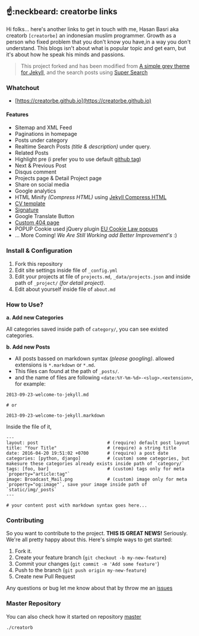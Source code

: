 ## :point_up::neckbeard: creatorbe links

Hi folks... here's another links to get in touch with me, Hasan Basri aka creatorb `[creatorbe]` an indonesian muslim programmer. Growth as a person who fixed problem that you don't know you have,in a way you don't understand. This blogs isn't about what is popular topic and get earn, but it's about how he speak his minds and passions.

> This project forked and has been modified from [A simple grey theme for Jekyll](https://github.com/liamsymonds/simplygrey-jekyll),
> and the search posts using [Super Search](https://github.com/chinchang/super-search)

### Whatchout
* [https://creatorbe.github.io](https://creatorbe.github.io)

#### Features

* Sitemap and XML Feed
* Paginations in homepage
* Posts under category
* Realtime Search Posts _(title & description)_ under query.
* Related Posts
* Highlight pre (i prefer you to use default [github tag](https://help.github.com/articles/creating-and-highlighting-code-blocks/))
* Next & Previous Post
* Disqus comment
* Projects page & Detail Project page
* Share on social media
* Google analytics
* HTML Minify _(Compress HTML)_ using [Jekyll Compress HTML](https://github.com/penibelst/jekyll-compress-html)
* [CV template](https://github.com/creatorbe/creatorbe.github.io/blob/master/cv.html)
* [Signature](https://github.com/creatorbe/creatorbe.github.io/blob/master/_includes/signature.html)
* Google Translate Button
* [Custom 404 page](https://github.com/creatorbe/creatorbe.github.io/blob/master/404.html)
* POPUP Cookie used jQuery plugin [EU Cookie Law popups](https://github.com/wimagguc/jquery-eu-cookie-law-popup)
* ... More Coming! *We Are Still Working add Better Improvement's* :)

### Install & Configuration

1. Fork this repository
2. Edit site settings inside file of `_config.yml`
3. Edit your projects at file of `projects.md`, `_data/projects.json` and inside path of `_project/` _(for detail project)_.
4. Edit about yourself inside file of `about.md`

### How to Use?

**a. Add new Categories**

All categories saved inside path of `category/`, you can see existed categories.

**b. Add new Posts**

* All posts bassed on markdown syntax _(please googling)_. allowed extensions is `*.markdown` or `*.md`.
* This files can found at the path of `_posts/`.
* and the name of files are following `<date:%Y-%m-%d>-<slug>.<extension>`, for example:

```
2013-09-23-welcome-to-jekyll.md

# or

2013-09-23-welcome-to-jekyll.markdown
```

Inside the file of it,

```
---
layout: post                          # (require) default post layout
title: "Your Title"                   # (require) a string title
date: 2016-04-20 19:51:02 +0700       # (require) a post date
categories: [python, django]          # (custom) some categories, but makesure these categories already exists inside path of `category/`
tags: [foo, bar]                      # (custom) tags only for meta `property="article:tag"`
image: Broadcast_Mail.png             # (custom) image only for meta `property="og:image"`, save your image inside path of `static/img/_posts`
---

# your content post with markdown syntax goes here...
```

### Contributing

So you want to contribute to the project. **THIS IS GREAT NEWS!**  Seriously. We're
all pretty happy about this. Here's simple ways to get started:

1. Fork it.
2. Create your feature branch (`git checkout -b my-new-feature`)
3. Commit your changes (`git commit -m 'Add some feature'`)
4. Push to the branch (`git push origin my-new-feature`)
5. Create new Pull Request


Any questions or bug let me know about that by throw me an [issues](https://github.com/creatorbe/creatorbe.github.io/issues)

### Master Repository

You can also check how it started on repository [master](https://github.com/agusmakmun/agusmakmun.github.io)

`./creatorb`
